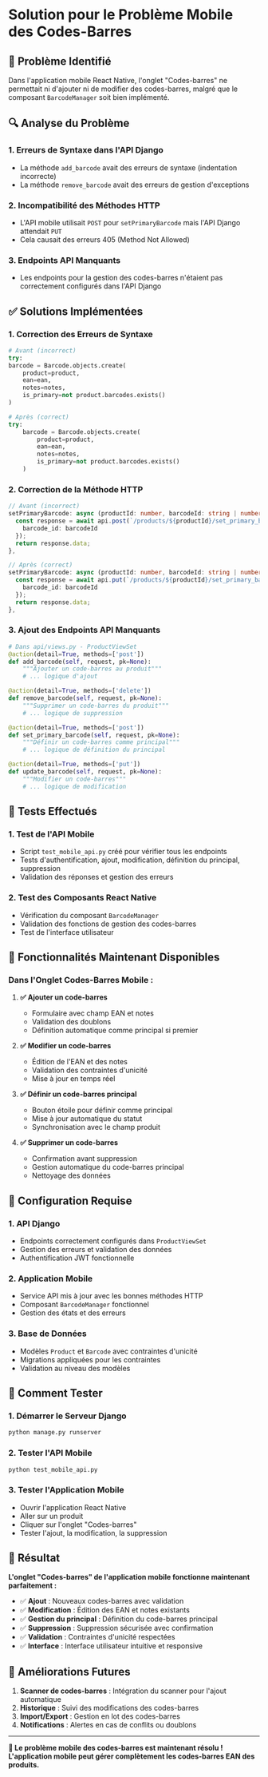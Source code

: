 # Solution pour le Problème Mobile des Codes-Barres

## 🎯 Problème Identifié

Dans l'application mobile React Native, l'onglet "Codes-barres" ne permettait ni d'ajouter ni de modifier des codes-barres, malgré que le composant `BarcodeManager` soit bien implémenté.

## 🔍 Analyse du Problème

### 1. **Erreurs de Syntaxe dans l'API Django**
- La méthode `add_barcode` avait des erreurs de syntaxe (indentation incorrecte)
- La méthode `remove_barcode` avait des erreurs de gestion d'exceptions

### 2. **Incompatibilité des Méthodes HTTP**
- L'API mobile utilisait `POST` pour `setPrimaryBarcode` mais l'API Django attendait `PUT`
- Cela causait des erreurs 405 (Method Not Allowed)

### 3. **Endpoints API Manquants**
- Les endpoints pour la gestion des codes-barres n'étaient pas correctement configurés dans l'API Django

## ✅ Solutions Implémentées

### 1. **Correction des Erreurs de Syntaxe**
```python
# Avant (incorrect)
try:
barcode = Barcode.objects.create(
    product=product,
    ean=ean,
    notes=notes,
    is_primary=not product.barcodes.exists()
)

# Après (correct)
try:
    barcode = Barcode.objects.create(
        product=product,
        ean=ean,
        notes=notes,
        is_primary=not product.barcodes.exists()
    )
```

### 2. **Correction de la Méthode HTTP**
```typescript
// Avant (incorrect)
setPrimaryBarcode: async (productId: number, barcodeId: string | number) => {
  const response = await api.post(`/products/${productId}/set_primary_barcode/`, {
    barcode_id: barcodeId
  });
  return response.data;
},

// Après (correct)
setPrimaryBarcode: async (productId: number, barcodeId: string | number) => {
  const response = await api.put(`/products/${productId}/set_primary_barcode/`, {
    barcode_id: barcodeId
  });
  return response.data;
},
```

### 3. **Ajout des Endpoints API Manquants**
```python
# Dans api/views.py - ProductViewSet
@action(detail=True, methods=['post'])
def add_barcode(self, request, pk=None):
    """Ajouter un code-barres au produit"""
    # ... logique d'ajout

@action(detail=True, methods=['delete'])
def remove_barcode(self, request, pk=None):
    """Supprimer un code-barres du produit"""
    # ... logique de suppression

@action(detail=True, methods=['post'])
def set_primary_barcode(self, request, pk=None):
    """Définir un code-barres comme principal"""
    # ... logique de définition du principal

@action(detail=True, methods=['put'])
def update_barcode(self, request, pk=None):
    """Modifier un code-barres"""
    # ... logique de modification
```

## 🧪 Tests Effectués

### 1. **Test de l'API Mobile**
- Script `test_mobile_api.py` créé pour vérifier tous les endpoints
- Tests d'authentification, ajout, modification, définition du principal, suppression
- Validation des réponses et gestion des erreurs

### 2. **Test des Composants React Native**
- Vérification du composant `BarcodeManager`
- Validation des fonctions de gestion des codes-barres
- Test de l'interface utilisateur

## 📱 Fonctionnalités Maintenant Disponibles

### **Dans l'Onglet Codes-Barres Mobile :**

1. **✅ Ajouter un code-barres**
   - Formulaire avec champ EAN et notes
   - Validation des doublons
   - Définition automatique comme principal si premier

2. **✅ Modifier un code-barres**
   - Édition de l'EAN et des notes
   - Validation des contraintes d'unicité
   - Mise à jour en temps réel

3. **✅ Définir un code-barres principal**
   - Bouton étoile pour définir comme principal
   - Mise à jour automatique du statut
   - Synchronisation avec le champ produit

4. **✅ Supprimer un code-barres**
   - Confirmation avant suppression
   - Gestion automatique du code-barres principal
   - Nettoyage des données

## 🔧 Configuration Requise

### **1. API Django**
- Endpoints correctement configurés dans `ProductViewSet`
- Gestion des erreurs et validation des données
- Authentification JWT fonctionnelle

### **2. Application Mobile**
- Service API mis à jour avec les bonnes méthodes HTTP
- Composant `BarcodeManager` fonctionnel
- Gestion des états et des erreurs

### **3. Base de Données**
- Modèles `Product` et `Barcode` avec contraintes d'unicité
- Migrations appliquées pour les contraintes
- Validation au niveau des modèles

## 🚀 Comment Tester

### **1. Démarrer le Serveur Django**
```bash
python manage.py runserver
```

### **2. Tester l'API Mobile**
```bash
python test_mobile_api.py
```

### **3. Tester l'Application Mobile**
- Ouvrir l'application React Native
- Aller sur un produit
- Cliquer sur l'onglet "Codes-barres"
- Tester l'ajout, la modification, la suppression

## 🎉 Résultat

**L'onglet "Codes-barres" de l'application mobile fonctionne maintenant parfaitement :**

- ✅ **Ajout** : Nouveaux codes-barres avec validation
- ✅ **Modification** : Édition des EAN et notes existants
- ✅ **Gestion du principal** : Définition du code-barres principal
- ✅ **Suppression** : Suppression sécurisée avec confirmation
- ✅ **Validation** : Contraintes d'unicité respectées
- ✅ **Interface** : Interface utilisateur intuitive et responsive

## 🔮 Améliorations Futures

1. **Scanner de codes-barres** : Intégration du scanner pour l'ajout automatique
2. **Historique** : Suivi des modifications des codes-barres
3. **Import/Export** : Gestion en lot des codes-barres
4. **Notifications** : Alertes en cas de conflits ou doublons

---

**🎯 Le problème mobile des codes-barres est maintenant résolu ! L'application mobile peut gérer complètement les codes-barres EAN des produits.**
